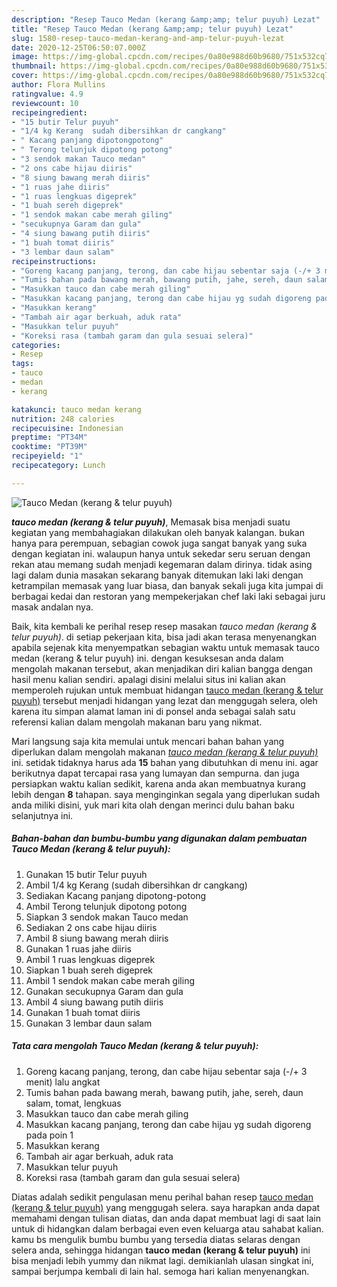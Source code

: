 ```yaml
---
description: "Resep Tauco Medan (kerang &amp;amp; telur puyuh) Lezat"
title: "Resep Tauco Medan (kerang &amp;amp; telur puyuh) Lezat"
slug: 1580-resep-tauco-medan-kerang-and-amp-telur-puyuh-lezat
date: 2020-12-25T06:50:07.000Z
image: https://img-global.cpcdn.com/recipes/0a80e988d60b9680/751x532cq70/tauco-medan-kerang-telur-puyuh-foto-resep-utama.jpg
thumbnail: https://img-global.cpcdn.com/recipes/0a80e988d60b9680/751x532cq70/tauco-medan-kerang-telur-puyuh-foto-resep-utama.jpg
cover: https://img-global.cpcdn.com/recipes/0a80e988d60b9680/751x532cq70/tauco-medan-kerang-telur-puyuh-foto-resep-utama.jpg
author: Flora Mullins
ratingvalue: 4.9
reviewcount: 10
recipeingredient:
- "15 butir Telur puyuh"
- "1/4 kg Kerang  sudah dibersihkan dr cangkang"
- " Kacang panjang dipotongpotong"
- " Terong telunjuk dipotong potong"
- "3 sendok makan Tauco medan"
- "2 ons cabe hijau diiris"
- "8 siung bawang merah diiris"
- "1 ruas jahe diiris"
- "1 ruas lengkuas digeprek"
- "1 buah sereh digeprek"
- "1 sendok makan cabe merah giling"
- "secukupnya Garam dan gula"
- "4 siung bawang putih diiris"
- "1 buah tomat diiris"
- "3 lembar daun salam"
recipeinstructions:
- "Goreng kacang panjang, terong, dan cabe hijau sebentar saja (-/+ 3 menit) lalu angkat"
- "Tumis bahan pada bawang merah, bawang putih, jahe, sereh, daun salam, tomat, lengkuas"
- "Masukkan tauco dan cabe merah giling"
- "Masukkan kacang panjang, terong dan cabe hijau yg sudah digoreng pada poin 1"
- "Masukkan kerang"
- "Tambah air agar berkuah, aduk rata"
- "Masukkan telur puyuh"
- "Koreksi rasa (tambah garam dan gula sesuai selera)"
categories:
- Resep
tags:
- tauco
- medan
- kerang

katakunci: tauco medan kerang 
nutrition: 248 calories
recipecuisine: Indonesian
preptime: "PT34M"
cooktime: "PT39M"
recipeyield: "1"
recipecategory: Lunch

---
```



![Tauco Medan (kerang &amp; telur puyuh)](https://img-global.cpcdn.com/recipes/0a80e988d60b9680/751x532cq70/tauco-medan-kerang-telur-puyuh-foto-resep-utama.jpg)

<b><i>tauco medan (kerang &amp; telur puyuh)</i></b>, Memasak bisa menjadi suatu kegiatan yang membahagiakan dilakukan oleh banyak kalangan. bukan hanya para perempuan, sebagian cowok juga sangat banyak yang suka dengan kegiatan ini. walaupun hanya untuk sekedar seru seruan dengan rekan atau memang sudah menjadi kegemaran dalam dirinya. tidak asing lagi dalam dunia masakan sekarang banyak ditemukan laki laki dengan ketrampilan memasak yang luar biasa, dan banyak sekali juga kita jumpai di berbagai kedai dan restoran yang mempekerjakan chef laki laki sebagai juru masak andalan nya.

Baik, kita kembali ke perihal resep resep masakan <i>tauco medan (kerang &amp; telur puyuh)</i>. di setiap pekerjaan kita, bisa jadi akan terasa menyenangkan apabila sejenak kita menyempatkan sebagian waktu untuk memasak tauco medan (kerang &amp; telur puyuh) ini. dengan kesuksesan anda dalam mengolah makanan tersebut, akan menjadikan diri kalian bangga dengan hasil menu kalian sendiri. apalagi disini melalui situs ini kalian akan memperoleh rujukan untuk membuat hidangan <u>tauco medan (kerang &amp; telur puyuh)</u> tersebut menjadi hidangan yang lezat dan menggugah selera, oleh karena itu simpan alamat laman ini di ponsel anda sebagai salah satu referensi kalian dalam mengolah makanan baru yang nikmat.




Mari langsung saja kita memulai untuk mencari bahan bahan yang diperlukan dalam mengolah makanan <u><i>tauco medan (kerang &amp; telur puyuh)</i></u> ini. setidak tidaknya harus ada <b>15</b> bahan yang dibutuhkan di menu ini. agar berikutnya dapat tercapai rasa yang lumayan dan sempurna. dan juga persiapkan waktu kalian sedikit, karena anda akan membuatnya kurang lebih dengan <b>8</b> tahapan. saya menginginkan segala yang diperlukan sudah anda miliki disini, yuk mari kita olah dengan merinci dulu bahan baku selanjutnya ini.

<!--inarticleads1-->

##### Bahan-bahan dan bumbu-bumbu yang digunakan dalam pembuatan Tauco Medan (kerang &amp; telur puyuh):

1. Gunakan 15 butir Telur puyuh
1. Ambil 1/4 kg Kerang  (sudah dibersihkan dr cangkang)
1. Sediakan  Kacang panjang dipotong-potong
1. Ambil  Terong telunjuk dipotong potong
1. Siapkan 3 sendok makan Tauco medan
1. Sediakan 2 ons cabe hijau diiris
1. Ambil 8 siung bawang merah diiris
1. Gunakan 1 ruas jahe diiris
1. Ambil 1 ruas lengkuas digeprek
1. Siapkan 1 buah sereh digeprek
1. Ambil 1 sendok makan cabe merah giling
1. Gunakan secukupnya Garam dan gula
1. Ambil 4 siung bawang putih diiris
1. Gunakan 1 buah tomat diiris
1. Gunakan 3 lembar daun salam




<!--inarticleads2-->

##### Tata cara mengolah Tauco Medan (kerang &amp; telur puyuh):

1. Goreng kacang panjang, terong, dan cabe hijau sebentar saja (-/+ 3 menit) lalu angkat
1. Tumis bahan pada bawang merah, bawang putih, jahe, sereh, daun salam, tomat, lengkuas
1. Masukkan tauco dan cabe merah giling
1. Masukkan kacang panjang, terong dan cabe hijau yg sudah digoreng pada poin 1
1. Masukkan kerang
1. Tambah air agar berkuah, aduk rata
1. Masukkan telur puyuh
1. Koreksi rasa (tambah garam dan gula sesuai selera)




Diatas adalah sedikit pengulasan menu perihal bahan resep <u>tauco medan (kerang &amp; telur puyuh)</u> yang menggugah selera. saya harapkan anda dapat memahami dengan tulisan diatas, dan anda dapat membuat lagi di saat lain untuk di hidangkan dalam berbagai even even keluarga atau sahabat kalian. kamu bs mengulik bumbu bumbu yang tersedia diatas selaras dengan selera anda, sehingga hidangan <b>tauco medan (kerang &amp; telur puyuh)</b> ini bisa menjadi lebih yummy dan nikmat lagi. demikianlah ulasan singkat ini, sampai berjumpa kembali di lain hal. semoga hari kalian menyenangkan.
